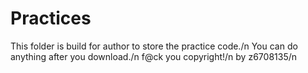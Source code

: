 # Practices
This folder is build for author to store the practice code./n
You can do anything after you download./n
f@ck you copyright!/n
by z6708135/n
